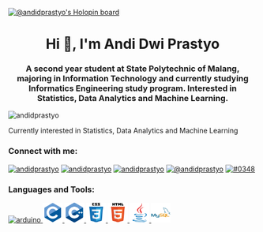 [![@andidprastyo's Holopin board](https://holopin.io/api/user/board?user=andidprastyo)](https://holopin.io/@andidprastyo)
 
<h1 align="center">Hi 👋, I'm Andi Dwi Prastyo</h1>
<h3 align="center">A second year student at State Polytechnic of Malang, majoring in Information Technology and currently studying Informatics Engineering study program. Interested in Statistics, Data Analytics and Machine Learning.</h3>

<p align="left"> <img src="https://komarev.com/ghpvc/?username=andidprastyo&label=Profile%20views&color=0e75b6&style=flat" alt="andidprastyo" /> </p>

Currently interested in Statistics, Data Analytics and Machine Learning

<h3 align="left">Connect with me:</h3>
<p align="left">
<a href="https://twitter.com/andidprastyo" target="blank"><img align="center" src="https://raw.githubusercontent.com/rahuldkjain/github-profile-readme-generator/master/src/images/icons/Social/twitter.svg" alt="andidprastyo" height="30" width="40" /></a>
<a href="https://linkedin.com/in/andidprastyo" target="blank"><img align="center" src="https://raw.githubusercontent.com/rahuldkjain/github-profile-readme-generator/master/src/images/icons/Social/linked-in-alt.svg" alt="andidprastyo" height="30" width="40" /></a>
<a href="https://instagram.com/andidprastyo" target="blank"><img align="center" src="https://raw.githubusercontent.com/rahuldkjain/github-profile-readme-generator/master/src/images/icons/Social/instagram.svg" alt="andidprastyo" height="30" width="40" /></a>
<a href="https://www.hackerrank.com/andidprastyo" target="blank"><img align="center" src="https://raw.githubusercontent.com/rahuldkjain/github-profile-readme-generator/master/src/images/icons/Social/hackerrank.svg" alt="@andidprastyo" height="30" width="40" /></a>
<a href="https://discord.gg/#0348" target="blank"><img align="center" src="https://raw.githubusercontent.com/rahuldkjain/github-profile-readme-generator/master/src/images/icons/Social/discord.svg" alt="#0348" height="30" width="40" /></a>
</p>

<h3 align="left">Languages and Tools:</h3>
<p align="left"> <a href="https://www.arduino.cc/" target="_blank" rel="noreferrer"> <img src="https://cdn.worldvectorlogo.com/logos/arduino-1.svg" alt="arduino" width="40" height="40"/> </a> <a href="https://www.cprogramming.com/" target="_blank" rel="noreferrer"> <img src="https://raw.githubusercontent.com/devicons/devicon/master/icons/c/c-original.svg" alt="c" width="40" height="40"/> </a> <a href="https://www.w3schools.com/cpp/" target="_blank" rel="noreferrer"> <img src="https://raw.githubusercontent.com/devicons/devicon/master/icons/cplusplus/cplusplus-original.svg" alt="cplusplus" width="40" height="40"/> </a> <a href="https://www.w3schools.com/css/" target="_blank" rel="noreferrer"> <img src="https://raw.githubusercontent.com/devicons/devicon/master/icons/css3/css3-original-wordmark.svg" alt="css3" width="40" height="40"/> </a> <a href="https://www.w3.org/html/" target="_blank" rel="noreferrer"> <img src="https://raw.githubusercontent.com/devicons/devicon/master/icons/html5/html5-original-wordmark.svg" alt="html5" width="40" height="40"/> </a> <a href="https://www.java.com" target="_blank" rel="noreferrer"> <img src="https://raw.githubusercontent.com/devicons/devicon/master/icons/java/java-original.svg" alt="java" width="40" height="40"/> </a> <a href="https://developer.mozilla.org/en-US/docs/Web/JavaScript" target="_blank" rel="noreferrer">  <a href="https://www.mysql.com/" target="_blank" rel="noreferrer"> <img src="https://raw.githubusercontent.com/devicons/devicon/master/icons/mysql/mysql-original-wordmark.svg" alt="mysql" width="40" height="40"/> </a>  </p>
